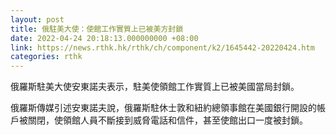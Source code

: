 ```yaml
---
layout: post
title: 俄駐美大使：使館工作實質上已被美方封鎖
date: 2022-04-24 20:18:13.000000000 +08:00
link: https://news.rthk.hk/rthk/ch/component/k2/1645442-20220424.htm
categories: rthk
---
```


俄羅斯駐美大使安東諾夫表示，駐美使領館工作實質上已被美國當局封鎖。

俄羅斯傳媒引述安東諾夫說，俄羅斯駐休士敦和紐約總領事館在美國銀行開設的帳戶被關閉，使領館人員不斷接到威脅電話和信件，甚至使館出口一度被封鎖。
